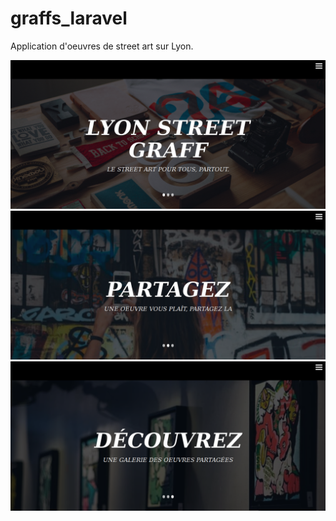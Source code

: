 # graffs_laravel
Application d'oeuvres de street art sur Lyon.

![image](2.png)
![image](1.png)
![image](3.png)
